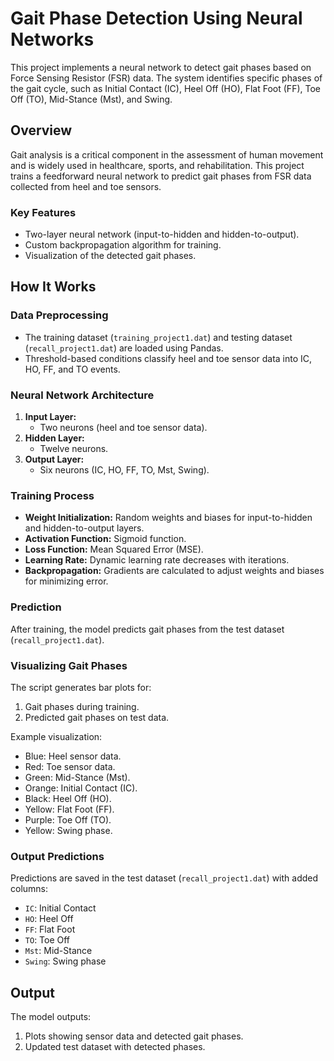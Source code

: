 # Gait Phase Detection Using Neural Networks

This project implements a neural network to detect gait phases based on Force Sensing Resistor (FSR) data. The system identifies specific phases of the gait cycle, such as Initial Contact (IC), Heel Off (HO), Flat Foot (FF), Toe Off (TO), Mid-Stance (Mst), and Swing.

## Overview
Gait analysis is a critical component in the assessment of human movement and is widely used in healthcare, sports, and rehabilitation. This project trains a feedforward neural network to predict gait phases from FSR data collected from heel and toe sensors.

### Key Features
- Two-layer neural network (input-to-hidden and hidden-to-output).
- Custom backpropagation algorithm for training.
- Visualization of the detected gait phases.

## How It Works

### Data Preprocessing
- The training dataset (`training_project1.dat`) and testing dataset (`recall_project1.dat`) are loaded using Pandas.
- Threshold-based conditions classify heel and toe sensor data into IC, HO, FF, and TO events.

### Neural Network Architecture
1. **Input Layer:**
   - Two neurons (heel and toe sensor data).
2. **Hidden Layer:**
   - Twelve neurons.
3. **Output Layer:**
   - Six neurons (IC, HO, FF, TO, Mst, Swing).

### Training Process
- **Weight Initialization:**
  Random weights and biases for input-to-hidden and hidden-to-output layers.
- **Activation Function:**
  Sigmoid function.
- **Loss Function:**
  Mean Squared Error (MSE).
- **Learning Rate:**
  Dynamic learning rate decreases with iterations.
- **Backpropagation:**
  Gradients are calculated to adjust weights and biases for minimizing error.

### Prediction
After training, the model predicts gait phases from the test dataset (`recall_project1.dat`).

### Visualizing Gait Phases
The script generates bar plots for:
1. Gait phases during training.
2. Predicted gait phases on test data.

Example visualization:
- Blue: Heel sensor data.
- Red: Toe sensor data.
- Green: Mid-Stance (Mst).
- Orange: Initial Contact (IC).
- Black: Heel Off (HO).
- Yellow: Flat Foot (FF).
- Purple: Toe Off (TO).
- Yellow: Swing phase.

### Output Predictions
Predictions are saved in the test dataset (`recall_project1.dat`) with added columns:
- `IC`: Initial Contact
- `HO`: Heel Off
- `FF`: Flat Foot
- `TO`: Toe Off
- `Mst`: Mid-Stance
- `Swing`: Swing phase

## Output
The model outputs:
1. Plots showing sensor data and detected gait phases.
2. Updated test dataset with detected phases.
